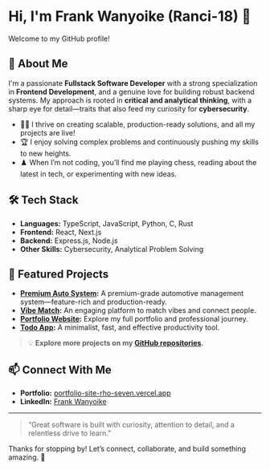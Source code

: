 # Hi, I'm Frank Wanyoike (Ranci-18) 👋

Welcome to my GitHub profile!

## 🚀 About Me

I'm a passionate **Fullstack Software Developer** with a strong specialization in **Frontend Development**, and a genuine love for building robust backend systems. My approach is rooted in **critical and analytical thinking**, with a sharp eye for detail—traits that also feed my curiosity for **cybersecurity**.

- 🧑‍💻 I thrive on creating scalable, production-ready solutions, and all my projects are live!
- 🏆 I enjoy solving complex problems and continuously pushing my skills to new heights.
- ♟️ When I’m not coding, you’ll find me playing chess, reading about the latest in tech, or experimenting with new ideas.

## 🛠️ Tech Stack

- **Languages:** TypeScript, JavaScript, Python, C, Rust
- **Frontend:** React, Next.js
- **Backend:** Express.js, Node.js
- **Other Skills:** Cybersecurity, Analytical Problem Solving

## 🌟 Featured Projects

- **[Premium Auto System](https://premium-auto-black.vercel.app/):** A premium-grade automotive management system—feature-rich and production-ready.
- **[Vibe Match](https://vibe-match-ten.vercel.app/):** An engaging platform to match vibes and connect people.
- **[Portfolio Website](https://portfolio-site-rho-seven.vercel.app/):** Explore my full portfolio and professional journey.
- **[Todo App](https://todo-app-woad-one-64.vercel.app/):** A minimalist, fast, and effective productivity tool.

> 💡 **Explore more projects on my [GitHub repositories](https://github.com/Ranci-18?tab=repositories).**

## 📫 Connect With Me

- **Portfolio:** [portfolio-site-rho-seven.vercel.app](https://portfolio-site-rho-seven.vercel.app/)
- **LinkedIn:** [Frank Wanyoike](https://www.linkedin.com/in/frank-wanyoike-92630b143)

---

> “Great software is built with curiosity, attention to detail, and a relentless drive to learn.”

Thanks for stopping by! Let’s connect, collaborate, and build something amazing. 🚀
